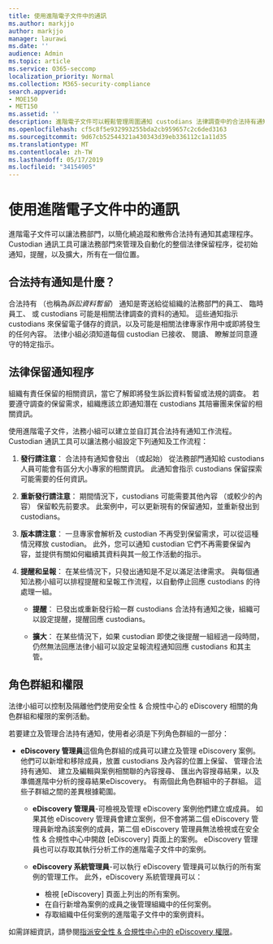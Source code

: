 ```yaml
---
title: 使用進階電子文件中的通訊
ms.author: markjjo
author: markjjo
manager: laurawi
ms.date: ''
audience: Admin
ms.topic: article
ms.service: O365-seccomp
localization_priority: Normal
ms.collection: M365-security-compliance
search.appverid:
- MOE150
- MET150
ms.assetid: ''
description: 進階電子文件可以輕鬆管理周圍通知 custodians 法律調查中的合法持有通知工作流程。
ms.openlocfilehash: cf5c8f5e932993255bda2cb959657c2c6ded3163
ms.sourcegitcommit: 9d67cb52544321a430343d39eb336112c1a11d35
ms.translationtype: MT
ms.contentlocale: zh-TW
ms.lasthandoff: 05/17/2019
ms.locfileid: "34154905"
---
```

# <a name="work-with-communications-in-advanced-ediscovery"></a>使用進階電子文件中的通訊

進階電子文件可以讓法務部門，以簡化繞追蹤和散佈合法持有通知其處理程序。 Custodian 通訊工具可讓法務部門來管理及自動化的整個法律保留程序，從初始通知，提醒，以及擴大，所有在一個位置。

## <a name="what-is-a-legal-hold-notification"></a>合法持有通知是什麼？

合法持有 （也稱為*訴訟資料暫留*） 通知是寄送給從組織的法務部門的員工、 臨時員工、 或 custodians 可能是相關法律調查的資料的通知。 這些通知指示 custodians 來保留電子儲存的資訊，以及可能是相關法律專家作用中或即將發生的任何內容。 法律小組必須知道每個 custodian 已接收、 閱讀、 瞭解並同意遵守的特定指示。

## <a name="the-legal-hold-notification-process"></a>法律保留通知程序

組織有責任保留的相關資訊，當它了解即將發生訴訟資料暫留或法規的調查。 若要遵守調查的保留需求，組織應該立即通知潛在 custodians 其陪審團来保留的相關資訊。

使用進階電子文件，法務小組可以建立並自訂其合法持有通知工作流程。 Custodian 通訊工具可以讓法務小組設定下列通知及工作流程：

1. **發行請注意**： 合法持有通知會發出 （或起始） 從法務部門通知給 custodians 人員可能會有區分大小專家的相關資訊。 此通知會指示 custodians 保留探索可能需要的任何資訊。
   
2.  **重新發行請注意**： 期間情況下，custodians 可能需要其他內容 （或較少的內容） 保留較先前要求。 此案例中，可以更新現有的保留通知，並重新發出到 custodians。

3.  **版本請注意**： 一旦專家會解析及 custodian 不再受到保留需求，可以從這種情況釋放 custodian。 此外，您可以通知 custodian 它們不再需要保留內容，並提供有關如何繼續其資料與其一般工作活動的指示。

4. **提醒和呈報**： 在某些情況下，只發出通知是不足以滿足法律需求。 與每個通知法務小組可以排程提醒和呈報工作流程，以自動停止回應 custodians 的待處理一組。

    - **提醒**： 已發出或重新發行給一群 custodians 合法持有通知之後，組織可以設定提醒，提醒回應 custodians。

    - **擴大**： 在某些情況下，如果 custodian 即使之後提醒一組經過一段時間，仍然無法回應法律小組可以設定呈報流程通知回應 custodians 和其主管。

## <a name="role-groups-and-permissions"></a>角色群組和權限 

法律小組可以控制及隔離他們使用安全性 & 合規性中心的 eDiscovery 相關的角色群組和權限的案例活動。 

若要建立及管理合法持有通知，使用者必須是下列角色群組的一部分：

- **eDiscovery 管理員**這個角色群組的成員可以建立及管理 eDiscovery 案例。 他們可以新增和移除成員，放置 custodians 及內容的位置上保留、 管理合法持有通知、 建立及編輯與案例相關聯的內容搜尋、 匯出內容搜尋結果，以及準備進階中分析的搜尋結果eDiscovery。 有兩個此角色群組中的子群組。 這些子群組之間的差異根據範圍。

  - **eDiscovery 管理員**-可檢視及管理 eDiscovery 案例他們建立或成員。 如果其他 eDiscovery 管理員會建立案例，但不會將第二個 eDiscovery 管理員新增為該案例的成員，第二個 eDiscovery 管理員無法檢視或在安全性 & 合規性中心中開啟 [eDiscovery] 頁面上的案例。 eDiscovery 管理員也可以存取其執行分析工作的進階電子文件中的案例。

  - **eDiscovery 系統管理員**-可以執行 eDiscovery 管理員可以執行的所有案例的管理工作。 此外，eDiscovery 系統管理員可以：
    
    - 檢視 [eDiscovery] 頁面上列出的所有案例。
    - 在自行新增為案例的成員之後管理組織中的任何案例。
    - 存取組織中任何案例的進階電子文件中的案例資料。

如需詳細資訊，請參閱[指派安全性 & 合規性中心中的 eDiscovery 權限](../assign-ediscovery-permissions.md)。